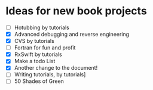 # Ideas for new book projects

- [ ] Hotubbing by tutorials
- [x] Advanced debugging and reverse engineering
- [x] CVS by tutorials
- [ ] Fortran for fun and profit
- [x] RxSwift by tutorials
- [x] Make a todo List
- [x] Another change to the document!
- [ ] Writing tutorials, by tutorials]
- [ ] 50 Shades of Green
